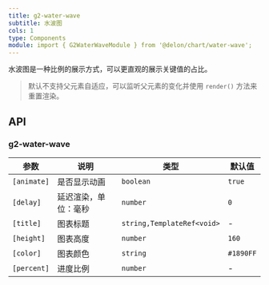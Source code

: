 ```yaml
---
title: g2-water-wave
subtitle: 水波图
cols: 1
type: Components
module: import { G2WaterWaveModule } from '@delon/chart/water-wave';
---
```


水波图是一种比例的展示方式，可以更直观的展示关键值的占比。

> 默认不支持父元素自适应，可以监听父元素的变化并使用 `render()` 方法来重置渲染。

## API

### g2-water-wave

| 参数 | 说明 | 类型 | 默认值 |
|----|----|----|-----|
| `[animate]` | 是否显示动画 | `boolean` | `true` |
| `[delay]` | 延迟渲染，单位：毫秒 | `number` | `0` |
| `[title]` | 图表标题 | `string,TemplateRef<void>` | - |
| `[height]` | 图表高度 | `number` | `160` |
| `[color]` | 图表颜色 | `string` | `#1890FF` |
| `[percent]` | 进度比例 | `number` | - |

